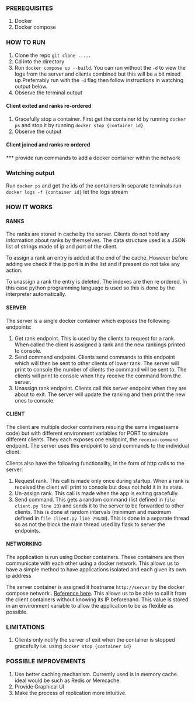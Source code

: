 ### PREREQUISITES
1. Docker
2. Docker compose

### HOW TO RUN
1. Clone the repo `git clone .....`
2. Cd into the directory
3. Run `docker compose up --build`. You can run without the `-d` to view the logs from the server and clients combined but this will be a bit mixed up.Preferrably run with the `-d` flag then follow instructions in watching output below.
4. Observe the terminal output


#### Client exited and ranks re-ordered
1. Gracefully stop a container. First get the container id by running `docker ps` and stop it by running `docker stop {container_id}`
2. Observe the output

#### Client joined and ranks re ordered
*** provide run commands to add a docker container within the network

### Watching output
Run `docker ps` and get the ids of the containers
In separate terminals run `docker logs -f {container id}`
let the logs stream


### HOW IT WORKS
#### RANKS
The ranks are stored in cache by the server. Clients do not hold any information about ranks by themselves. The data structure used is a JSON list of strings made of ip and port of the client.

To assign a rank an entry is added at the end of the cache. However before adding we check if the ip port is in the list and if present do not take any action.

To unassign a rank the entry is deleted. The indexes are then re ordered. In this case python programming language is used so this is done by the interpreter automatically.

#### SERVER
The server is a single docker container which exposes the following endpoints:
1. Get rank endpoint. This is used by the clients to request for a rank. When called the client is assigned a rank and the new rankings printed to console.
2. Send command endpoint. Clients send commands to this endpoint which will then be sent to other clients of lower rank. The server will print to console the number of clients the command will be sent to. The clients will print to console when they receive the command from the server.
3. Unassign rank endpoint. Clients call this server endpoint when they are about to exit. The server will update the ranking and then print the new ones to console.


#### CLIENT
The client are multiple docker containers resuing the same imgae(same code) but with different environment variables for PORT to simulate different clients.
They each exposes one endpoint, the `receive-command` endpoint. The server uses this endpoint to send commands to the individual client.

Clients also have the following functionality, in the form of http calls to the server:
1. Request rank. This call is made only once during startup. When a rank is received the client will print to console but does not hold it in its state.
2. Un-assign rank. This call is made when the app is exiting gracefully.
3. Send command. This gets a random command (list defined in `file client.py line 23`) and sends it to the server to be forwarded to other clients. This is done at random intervals (minimum and maximum defined in `file client.py line 29&30`). This is done in a separate thread so as not the block the main thread used by flask to server the endpoints. 


#### NETWORKING
The application is run using Docker containers. These containers are then communicate with each other using a docker network. 
This allows us to have a simple method to have applications isolated and each given its own ip address

The server container is assigned it hostname `http://server` by the docker compose network . [Reference here](https://docs.docker.com/compose/networking/). 
This allows us to be able to call it from the client containers without knowing its IP beforehand. 
This value is stored in an environment variable to allow the application to be as flexible as possible.

### LIMITATIONS
1. Clients only notify the server of exit when the container is stopped gracefully i.e. using `docker stop {container id}`

### POSSIBLE IMPROVEMENTS
1. Use better caching mechanism. Currently used is in memory cache. ideal would be such as Redis or Memcache.
2. Provide Graphical UI
3. Make the process of replication more intuitive.